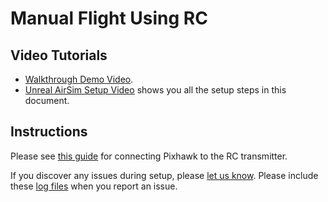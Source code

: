 # Manual Flight Using RC

## Video Tutorials
- [Walkthrough Demo Video](https://youtu.be/HNWdYrtw3f0).
- [Unreal AirSim Setup  Video](https://youtu.be/1oY8Qu5maQQ) shows you all the setup steps in this document.

## Instructions
Please see [this guide](http://ardupilot.org/copter/docs/common-pixhawk-and-px4-compatible-rc-transmitter-and-receiver-systems.html) for connecting Pixhawk to the RC transmitter.

If you discover any issues during setup, please [let us know](https://github.com/Microsoft/AirSim/issues).
Please include these [log files](logging.md) when you report an issue.
